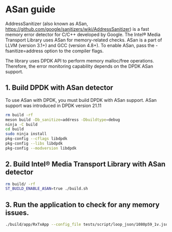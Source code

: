 # ASan guide

AddressSanitizer (also known as ASan, <https://github.com/google/sanitizers/wiki/AddressSanitizer>) is a fast memory error detector for C/C++ developed by Google. The Intel® Media Transport Library uses ASan for memory-related checks. ASan is a part of LLVM (version 3.1+) and GCC (version 4.8+). To enable ASan, pass the -fsanitize=address option to the compiler flags.

The library uses DPDK API to perform memory malloc/free operations. Therefore, the error monitoring capability depends on the DPDK ASan support.

## 1. Build DPDK with ASan detector

To use ASan with DPDK, you must build DPDK with ASan support. ASan support was introduced in DPDK version 21.11

```bash
rm build -rf
meson build -Db_sanitize=address -Dbuildtype=debug
ninja -C build
cd build
sudo ninja install
pkg-config --cflags libdpdk
pkg-config --libs libdpdk
pkg-config --modversion libdpdk
```

## 2. Build Intel® Media Transport Library with ASan detector

```bash
rm build/ -rf
ST_BUILD_ENABLE_ASAN=true ./build.sh
```

## 3. Run the application to check for any memory issues.

```bash
./build/app/RxTxApp --config_file tests/script/loop_json/1080p59_1v.json
```
